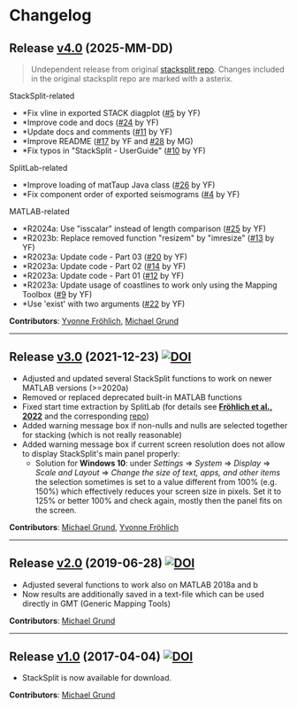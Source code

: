# Changelog

## Release [v4.0]() (2025-MM-DD)

> Undependent release from original [stacksplit repo](https://github.com/michaelgrund/stacksplit).
> Changes included in the original stacksplit repo are marked with a asterix.

StackSplit-related

- *Fix vline in exported STACK diagplot ([#5](https://github.com/michaelgrund/stacksplit/pull/5) by YF)
- *Improve code and docs ([#24](https://github.com/michaelgrund/stacksplit/pull/24) by YF)
- *Update docs and comments ([#11](https://github.com/michaelgrund/stacksplit/pull/11) by YF)
- *Improve README ([#17](https://github.com/michaelgrund/stacksplit/pull/17) by YF and [#28](https://github.com/michaelgrund/stacksplit/pull/28) by MG)
- *Fix typos in "StackSplit - UserGuide" ([#10](https://github.com/michaelgrund/stacksplit/pull/10) by YF)

SplitLab-related

- *Improve loading of matTaup Java class ([#26](https://github.com/michaelgrund/stacksplit/pull/26) by YF)
- *Fix component order of exported seismograms ([#4](https://github.com/michaelgrund/stacksplit/pull/4) by YF)

MATLAB-related

- *R2024a: Use "isscalar" instead of length comparison ([#25](https://github.com/michaelgrund/stacksplit/pull/25) by YF)
- *R2023b: Replace removed function "resizem" by "imresize" ([#13](https://github.com/michaelgrund/stacksplit/pull/13) by YF)
- *R2023a: Update code - Part 03 ([#20](https://github.com/michaelgrund/stacksplit/pull/20) by YF)
- *R2023a: Update code - Part 02 ([#14](https://github.com/michaelgrund/stacksplit/pull/14) by YF)
- *R2023a: Update code - Part 01 ([#12](https://github.com/michaelgrund/stacksplit/pull/12) by YF)
- *R2023a: Update usage of coastlines to work only using the Mapping Toolbox ([#9](https://github.com/michaelgrund/stacksplit/pull/9) by YF)
- *Use 'exist' with two arguments ([#22](https://github.com/michaelgrund/stacksplit/pull/22) by YF)

**Contributors**: [Yvonne Fröhlich](https://github.com/yvonnefroehlich), [Michael Grund](https://github.com/michaelgrund)

-----

## Release [v3.0](https://github.com/michaelgrund/stacksplit/releases/tag/v3.0) (2021-12-23) [![DOI](https://zenodo.org/badge/DOI/10.5281/zenodo.5802051.svg)](https://doi.org/10.5281/zenodo.5802051)

* Adjusted and updated several StackSplit functions to work on newer MATLAB versions (>=2020a)
* Removed or replaced deprecated built-in MATLAB functions
* Fixed start time extraction by SplitLab (for details see [**Fröhlich et al., 2022**](https://www.annalsofgeophysics.eu/index.php/annals/article/view/8781) and the corresponding [repo](https://github.com/yvonnefroehlich/SplitLab-TemporalAlignment))
* Added warning message box if non-nulls and nulls are selected together for stacking (which is not really reasonable)
* Added warning message box if current screen resolution does not allow to display StackSplit's main panel properly:
  * Solution for **Windows 10**: under *Settings* => *System* => *Display* => *Scale and Layout* => *Change the size of text, apps, and other items*
  the selection sometimes is set to a value different from 100% (e.g. 150%)
  which effectively reduces your screen size in pixels. Set it to 125% or
  better 100% and check again, mostly then the panel fits on the screen.

**Contributors**: [Michael Grund](https://github.com/michaelgrund), [Yvonne Fröhlich](https://github.com/yvonnefroehlich)

-----

## Release [v2.0](https://github.com/michaelgrund/stacksplit/releases/tag/v2.0) (2019-06-28) [![DOI](https://zenodo.org/badge/DOI/10.5281/zenodo.7118716.svg)](https://doi.org/10.5281/zenodo.7118716)

* Adjusted several functions to work also on MATLAB 2018a and b
* Now results are additionally saved in a text-file which can be used directly in GMT (Generic Mapping Tools)

**Contributors**: [Michael Grund](https://github.com/michaelgrund)

-----

## Release [v1.0](https://github.com/michaelgrund/stacksplit/releases/tag/v1.0) (2017-04-04) [![DOI](https://zenodo.org/badge/DOI/10.5281/zenodo.464385.svg)](https://doi.org/10.5281/zenodo.464385)

* StackSplit is now available for download.

**Contributors**: [Michael Grund](https://github.com/michaelgrund)
